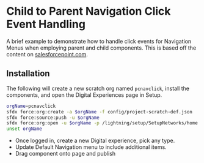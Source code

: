 # Child to Parent Navigation Click Event Handling

A brief example to demonstrate how to handle click events for Navigation Menus when employing parent and child components. This is based off the content on [salesforcepoint.com](https://www.salesforcepoint.com/2020/12/how-to-pass-values-from-child-to-parent.html).

## Installation

The following will create a new scratch org named `pcnavclick`, install the components, and open the Digital Experiences page in Setup.

```sh
orgName=pcnavclick
sfdx force:org:create -a $orgName -f config/project-scratch-def.json
sfdx force:source:push -u $orgName
sfdx force:org:open -u $orgName -p /lightning/setup/SetupNetworks/home
unset orgName
```

- Once logged in, create a new Digital experience, pick any type.
- Update Default Navigation menu to include additional items.
- Drag component onto page and publish
